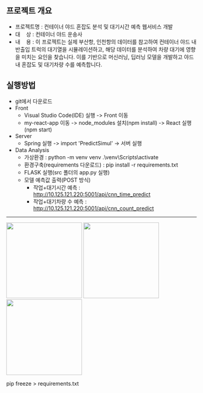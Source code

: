 ## 프로젝트 개요
- 프로젝트명 : 컨테이너 야드 혼잡도 분석 및 대기시간 예측 웹서비스 개발
- 대&nbsp;&nbsp;&nbsp;&nbsp;상 : 컨테이너 야드 운송사
- 내&nbsp;&nbsp;&nbsp;&nbsp;용 : 이 프로젝트는 실제 부산항, 인천항의 데이터를 참고하여 컨테이너 야드 내 반출입 트럭의 대기열을 시뮬레이션하고, 해당 데이터를 분석하여 차량 대기에 영향을 미치는 요인을 찾습니다. 이를 기반으로 머신러닝, 딥러닝 모델을 개발하고 야드 내 혼잡도 및 대기차량 수를 예측합니다.

## 실행방법
- git에서 다운로드
- Front
  - Visual Studio Code(IDE) 실행 -> Front 이동
  - my-react-app 이동 -> node_modules 설치(npm install) -> React 실행(npm start)
- Server
  - Spring 실행 -> import 'PredictSimul' -> 서버 실행
- Data Analysis
  - 가상환경 : python -m venv venv .\venv\Scripts\activate
  - 환경구축(requirements 다운로드) : pip install -r requirements.txt
  - FLASK 실행(src 폴더의 app.py 실행)
  - 모델 예측값 출력(POST 방식)
    - 작업+대기시간 예측 : http://10.125.121.220:5001/api/cnn_time_predict
    - 작업+대기차량 수 예측 : http://10.125.121.220:5001/api/cnn_count_predict


------
<img width="200" src="https://github.com/HyeongChank/P7_Simulator/assets/122770625/7074be29-84d9-4b16-8526-a5448c99bc81.gif"/>

<img width="200" src="https://github.com/HyeongChank/P7_Simulator/assets/122770625/5ad11f0e-2cde-49e7-8fe0-5cda92f9bf12.gif"/>

<img width="200" src="https://github.com/HyeongChank/P7_Simulator/assets/122770625/6448b5f8-81ff-43ac-9c23-463cd9c26abe.png"/>


pip freeze > requirements.txt


